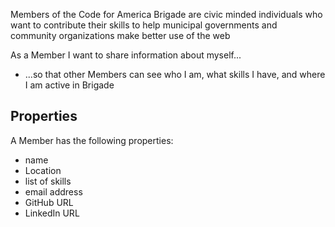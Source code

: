 Members of the Code for America Brigade are civic minded individuals who want to contribute their skills to help municipal governments and community organizations make better use of the web

As a Member I want to share information about myself...
* ...so that other Members can see who I am, what skills I have, and where I am active in Brigade

## Properties
A Member has the following properties:
* name
* Location
* list of skills
* email address
* GitHub URL
* LinkedIn URL